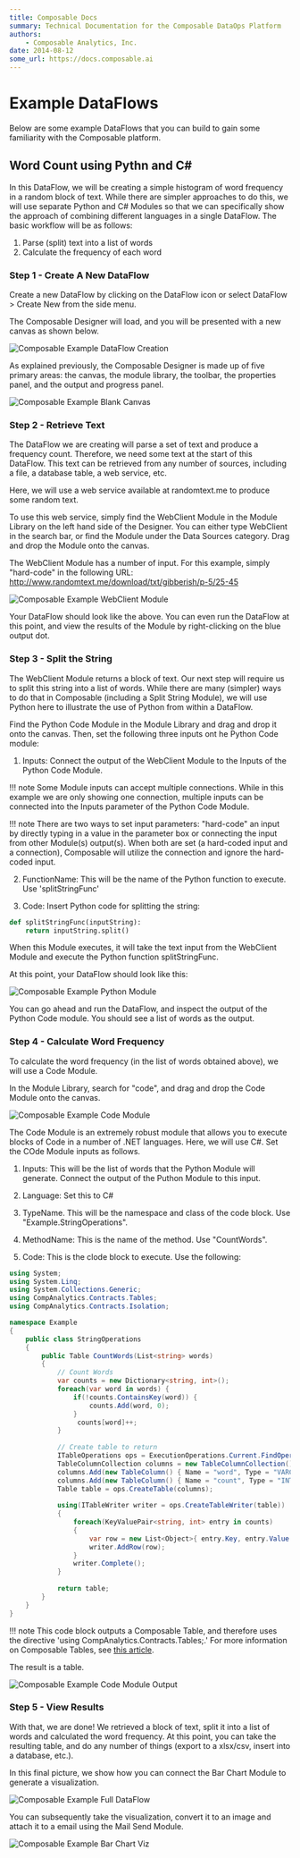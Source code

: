```yaml
---
title: Composable Docs
summary: Technical Documentation for the Composable DataOps Platform
authors:
    - Composable Analytics, Inc.
date: 2014-08-12
some_url: https://docs.composable.ai
---
```


# Example DataFlows

Below are some example DataFlows that you can build to gain some familiarity with the Composable platform.

## Word Count using Pythn and C#

In this DataFlow, we will be creating a simple histogram of word frequency in a random block of text.
While there are simpler approaches to do this, we will use separate Python and C# Modules so that we can specifically show the approach of combining different languages in a single DataFlow. The basic workflow will be as follows:
1. Parse (split) text into a list of words
2. Calculate the frequency of each word

### Step 1 - Create A New DataFlow

Create a new DataFlow by clicking on the DataFlow icon or select DataFlow > Create New from the side menu.

The Composable Designer will load, and you will be presented with a new canvas as shown below.

![Composable Example DataFlow Creation](img/03.08.Img_1.png)

As explained previously, the Composable Designer is made up of five primary areas: the canvas, the module library, the toolbar, the properties panel, and the output and progress panel. 

![Composable Example Blank Canvas](img/03.08.Img_2.png)


### Step 2 - Retrieve Text

The DataFlow we are creating will parse a set of text and produce a frequency count. Therefore, we need some text at the start of this DataFlow. This text can be retrieved from any number of sources, including a file, a database table, a web service, etc.

Here, we will use a web service available at randomtext.me to produce some random text.

To use this web service, simply find the WebClient Module in the Module Library on the left hand side of the Designer. You can either type WebClient in the search bar, or find the Module under the Data Sources category. Drag and drop the Module onto the canvas.

The WebClient Module has a number of input. For this example, simply "hard-code" in the following URL:
http://www.randomtext.me/download/txt/gibberish/p-5/25-45

![Composable Example WebClient Module](img/03.08.Img_3.png)

Your DataFlow should look like the above. You can even run the DataFlow at this point, and view the results of the Module by right-clicking on the blue output dot.

### Step 3 - Split the String

The WebClient Module returns a block of text. Our next step will require us to split this string into a list of words. While there are many (simpler) ways to do that in Composable (including a Split String Module), we will use Python here to illustrate the use of Python from within a DataFlow.

Find the Python Code Module in the Module Library and drag and drop it onto the canvas. Then, set the following three inputs ont he Python Code module:
1. Inputs: Connect the output of the WebClient Module to the Inputs of the Python Code Module.

!!! note
    Some Module inputs can accept multiple connections. While in this example we are only showing one connection, multiple inputs can be connected into the Inputs parameter of the Python Code Module.

!!! note
    There are two ways to set input parameters: "hard-code" an input by directly typing in a value in the parameter box or connecting the input from other Module(s) output(s). When both are set (a hard-coded input and a connection), Composable will utilize the connection and ignore the hard-coded input.
    

2. FunctionName: This will be the name of the Python function to execute. Use 'splitStringFunc'


3. Code: Insert Python code for splitting the string:

``` python
def splitStringFunc(inputString):
    return inputString.split()
```

When this Module executes, it will take the text input from the WebClient Module and execute the Python function splitStringFunc.

At this point, your DataFlow should look like this:

![Composable Example Python Module](img/03.08.Img_4.png)

You can go ahead and run the DataFlow, and inspect the output of the Python Code module. You should see a list of words as the output.

### Step 4 - Calculate Word Frequency

To calculate the word frequency (in the list of words obtained above), we will use a Code Module.

In the Module Library, search for "code", and drag and drop the Code Module onto the canvas.

![Composable Example Code Module](img/03.08.Img_5.png)

The Code Module is an extremely robust module that allows you to execute blocks of Code in a number of .NET languages. Here, we will use C#. Set the COde Module inputs as follows.

1. Inputs: This will be the list of words that the Python Module will generate. Connect the output of the Puthon Module to this input.

2. Language: Set this to C#

3. TypeName. This will be the namespace and class of the code block. Use "Example.StringOperations".

4. MethodName: This is the name of the method. Use "CountWords".

5. Code: This is the clode block to execute. Use the following:

``` csharp
using System;
using System.Linq;
using System.Collections.Generic;
using CompAnalytics.Contracts.Tables;
using CompAnalytics.Contracts.Isolation;

namespace Example
{
    public class StringOperations
    {
        public Table CountWords(List<string> words)
        {
            // Count Words
            var counts = new Dictionary<string, int>();
            foreach(var word in words) {
                if(!counts.ContainsKey(word)) {
                    counts.Add(word, 0);
                }
                 counts[word]++;
            }
            
            // Create table to return
            ITableOperations ops = ExecutionOperations.Current.FindOperations<ITableOperations>();
            TableColumnCollection columns = new TableColumnCollection();
            columns.Add(new TableColumn() { Name = "word", Type = "VARCHAR" });
            columns.Add(new TableColumn() { Name = "count", Type = "INT" });
            Table table = ops.CreateTable(columns);
            
            using(ITableWriter writer = ops.CreateTableWriter(table))
            {
                foreach(KeyValuePair<string, int> entry in counts)
                {
                    var row = new List<Object>{ entry.Key, entry.Value };
                    writer.AddRow(row);
                }
                writer.Complete();
            }
            
            return table;
        }
    }
}
```

!!! note
    This code block outputs a Composable Table, and therefore uses the directive 'using CompAnalytics.Contracts.Tables;.' For more information on Composable Tables, see [this article](https://blog.composable.ai/2016/10/31/advanced-table-manipulation-with-the-code-module/).


The result is a table.

![Composable Example Code Module Output](img/03.08.Img_5b.png)


### Step 5 - View Results

With that, we are done! We retrieved a block of text, split it into a list of words and calculated the word frequency. At this point, you can take the resulting table, and do any number of things (export to a xlsx/csv, insert into a database, etc.).

In this final picture, we show how you can connect the Bar Chart Module to generate a visualization.

![Composable Example Full DataFlow](img/03.08.Img_6.png)

You can subsequently take the visualization, convert it to an image and attach it to a email using the Mail Send Module.

![Composable Example Bar Chart Viz](img/03.08.Img_7.png)
